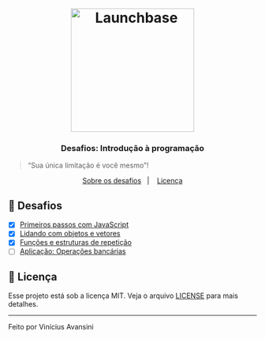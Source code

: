 <h1 align="center">
    <img alt="Launchbase" src="https://rocketseat-cdn.s3-sa-east-1.amazonaws.com/bootcamp-launchbase.png" width="250px" />
</h1>

<h3 align="center">
  Desafios: Introdução à programação
</h3>

<blockquote>“Sua única limitação é você mesmo”!</blockquote>

<p align="center">
  <a href="#-desafios">Sobre os desafios</a>&nbsp;&nbsp;&nbsp;|&nbsp;&nbsp;&nbsp;
  <a href="#-licença">Licença</a>
</p>

## 🚀 Desafios

- [x] [Primeiros passos com JavaScript](./desafio-1-1/01-1-primeiros-passos-com-js.md)
- [x] [Lidando com objetos e vetores](./desafio-1-2/01-2-lidando-com-objetos-e-vetores.md)
- [x] [Funções e estruturas de repetição](./desafio-1-3/01-3-funcoes-e-estruturas-de-repeticao.md)
- [ ] [Aplicação: Operações bancárias](./desafio-1-4/01-4-aplicacao-operacoes-bancarias.md)

## 📝 Licença

Esse projeto está sob a licença MIT. Veja o arquivo [LICENSE](LICENSE) para mais detalhes.

---

Feito por Vinícius Avansini
